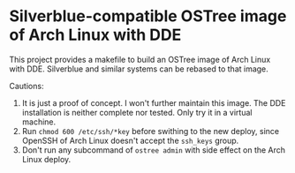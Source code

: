 # Silverblue-compatible OSTree image of Arch Linux with DDE

This project provides a makefile to build an OSTree image of Arch Linux with DDE.
Silverblue and similar systems can be rebased to that image.

Cautions:

1. It is just a proof of concept. I won't further maintain this image. The DDE
   installation is neither complete nor tested. Only try it in a virtual machine.
2. Run `chmod 600 /etc/ssh/*key` before swithing to the new deploy, since
   OpenSSH of Arch Linux doesn't accept the `ssh_keys` group.
3. Don't run any subcommand of `ostree admin` with side effect on the Arch Linux deploy.

